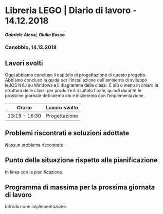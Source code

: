 # Libreria LEGO | Diario di lavoro - 14.12.2018
##### Gabriele Alessi, Giulio Bosco
### Canobbio, 14.12.2018

## Lavori svolti

Oggi abbiamo concluso il capitolo di progettazione di questo progetto. Abbiamo concluso la guida per l'installazione dell'ambiente di sviluppo leJOS NXJ su Windows e il diagramma delle classi. È più o meno in chiaro la struttura delle classi per produrre il risultato finale, quindi durante le prossime giornate definiremo ciò e inizieremo con l'implementazione.

|Orario        |Lavoro svolto					|
|--------------|--------------------------------|
|13:15 - 16:30 |Progettazione  |

##  Problemi riscontrati e soluzioni adottate
Nessun problema riscontrato.
##  Punto della situazione rispetto alla pianificazione
In linea con la pianificazione.
## Programma di massima per la prossima giornata di lavoro
Introduzione implementazione.
